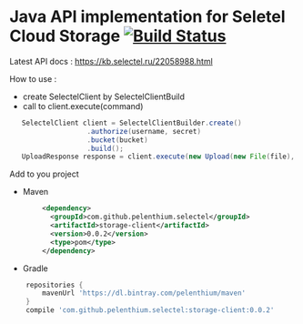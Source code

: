 # Java API implementation for Seletel Cloud Storage [![Build Status](https://travis-ci.org/pelenthium/selectel-storage-client.svg?branch=master)](https://travis-ci.org/pelenthium/selectel-storage-client)

Latest API docs : https://kb.selectel.ru/22058988.html

How to use :
 - create SelectelClient by SelectelClientBuild
 - call to client.execute(command)
 ```java
    SelectelClient client = SelectelClientBuilder.create()
                    .authorize(username, secret)
                    .bucket(bucket)
                    .build();
    UploadResponse response = client.execute(new Upload(new File(file), "/test/test1.txt"));
 ```
 
Add to you project
- Maven
```xml
        <dependency>
          <groupId>com.github.pelenthium.selectel</groupId>
          <artifactId>storage-client</artifactId>
          <version>0.0.2</version>
          <type>pom</type>
        </dependency>
```
- Gradle
    
```groovy
    repositories {
        mavenUrl 'https://dl.bintray.com/pelenthium/maven'
    }
    compile 'com.github.pelenthium.selectel:storage-client:0.0.2'
```